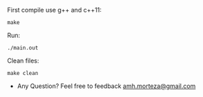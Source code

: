 First compile use g++ and c++11:

`make`

Run:

`./main.out`

Clean files:

`make clean`


* Any Question? 
Feel free to feedback amh.morteza@gmail.com


